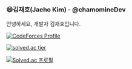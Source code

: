 ### 😄김재호(Jaeho Kim) - @chamomineDev
안녕하세요, 개발자 김재호입니다.
<a href="버튼을 눌렀을 때 이동할 링크" target="_blank">

  [![CodeForces Profile](https://cf.leed.at?id=chamominedev)](https://codeforces.com/profile/chamominedev)
  
[![solved.ac tier](http://mazassumnida.wtf/api/generate_badge?boj={chamominedev})](https://solved.ac/{chamominedev})
  
  
[![Solved.ac
프로필](http://mazassumnida.wtf/api/v2/generate_badge?boj={chamominedev})](https://solved.ac/{chamominedev})
